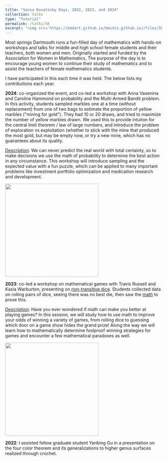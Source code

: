 ```yaml
---
title: "Sonia Kovalesky Days, 2022, 2023, and 2024"
collection: talks
type: "Tutorial"
permalink: /talks/SK
excerpt: "<img src='https://bmdart.github.io/bmintz.github.io//files/SK-day_MAB.png' style='height:300px;'> <img src='https://bmdart.github.io/bmintz.github.io//files/non-transitive_pic.png' style='height:300px;'> "
---
```


Most springs Dartmouth runs a fun-filled day of mathematics with hands-on workshops and talks for middle and high school female students and their teachers, both women and men. Originally started and funded by the Association for Women in Mathematics, The purpose of the day is to encourage young women to continue their study of mathematics and to assist the teachers of female mathematics students.

I have participated in this each time it was held. The below lists my contributions each year.  

<b>2024</b>: co-organized the event, and co-led a workshop with Anna Vasenina and Caroline Hammond on probability and the Multi-Armed Bandit problem. In this activity, students sampled marbles one at a time (without replacement) from one of two bags to estimate the proportion of yellow marbles ("mining for gold"). They had 10 or 20 draws, and tried to maximize the number of yellow marbles drawn. We used this to provide intuiton for the central limit theorem / law of large numbers, and introduce the problem of exploration vs exploitation (whether to stick with the mine that produced the most gold, but may be empty now, or try a new mine, which has no guarantees about its quality. 

<u>Description</u>: We can never predict the real world with total certainty, so to make decisions we use the math of probability to determine the best action in any circumstance. This workshop will introduce sampling and the expected value with a fun puzzle, which can be applied to many important problems like investment portfolio optimization and medication research and development.

<img src='https://bmdart.github.io/bmintz.github.io//files/SK-day_MAB.png' style='height:300px;'> 

<b>2023</b>: co-led a workshop on mathematical games with Travis Russell and Kasia Warburton, presenting on <a href='https://singingbanana.com/dice/article.htm'>non-transitive dice</a>. Students collected data on rolling pairs of dice, seeing there was no best die, then saw the <a href='https://bmdart.github.io/bmintz.github.io//files/non-transitive-dice-pictures.pdf'>math</a> to prove this. 

<u>Description</u>: Have you ever wondered if math can make you better at playing games? In this session, we will study how to use math to improve your odds of winning a variety of games, from rolling dice to guessing which door on a game show hides the grand prize! Along the way we will learn how to mathematically determine foolproof winning strategies for games and encounter a few mathematical paradoxes as well.

 <img src='https://bmdart.github.io/bmintz.github.io//files/non-transitive_pic.png' style='height:300px;'>

<b>2022</b>: I assisted fellow graduate student Yanbing Gu in a presentation on the four color theorem and its generalizations to higher genus surfaces realized through crochet.
